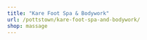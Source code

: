 ```yaml
---
title: "Kare Foot Spa & Bodywork"
url: /pottstown/kare-foot-spa-and-bodywork/
shop: massage
---
```

